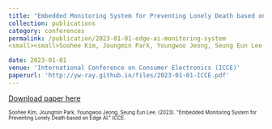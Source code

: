 ```yaml
---
title: "Embedded Monitoring System for Preventing Lonely Death based on Edge AI"
collection: publications
category: conferences
permalink: /publication/2023-01-01-edge-ai-monitoring-system
<small><small>Soohee Kim, Joungmin Park, Youngwoo Jeong, Seung Eun Lee. (2023). &quot;Embedded Monitoring System for Preventing Lonely Death based on Edge AI.&quot; <i>ICCE</i>.</small></small>

date: 2023-01-01
venue: 'International Conference on Consumer Electronics (ICCE)'
paperurl: 'http://yw-ray.github.io/files/2023-01-01-ICCE.pdf'
---
```


<a href='http://yw-ray.github.io/files/2023-01-01-ICCE.pdf'>Download paper here</a>

<small><small>Soohee Kim, Joungmin Park, Youngwoo Jeong, Seung Eun Lee. (2023). &quot;Embedded Monitoring System for Preventing Lonely Death based on Edge AI.&quot; <i>ICCE</i>.</small></small>
